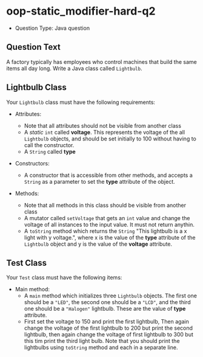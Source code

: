# oop-static_modifier-hard-q2

- Question Type: Java question

## Question Text

A factory typically has employees who control machines that build the same items all day long. Write a Java class called
`Lightbulb`.

## Lightbulb Class

Your `Lightbulb` class must have the following requirements:

- Attributes:
    - Note that all attributes should not be visible from another class
    - A _static_ `int` called **voltage**. This represents the voltage of the all `Lightbulb` objects,
      and should be set initially to 100 without having to call the constructor.
    - A `String` called **type**

- Constructors:
    - A constructor that is accessible from other methods, and accepts a `String` as a parameter to set the **type**
      attribute of the object.

- Methods:
    - Note that all methods in this class should be visible from another class
    - A mutator called `setVoltage` that gets an `int` value and change the voltage of all instances to the input value.
      It must not return anythin.
    - A `toString` method which returns the `String` "This lightbulb is a x light with y voltage.", where x is the value
      of the **type** attribute of the `Lightbulb` object and y is the value of the **voltage** attribute.

## Test Class

Your `Test` class must have the following items:

- Main method:
    - A `main` method which initializes three `Lightbulb` objects. The first one should be a `"LED"`, the second one
      should be a `"LCD"`, and the third one should be a `"Halogen"` lightbulb. These are the value of **type**
      attribute.
    - First set the voltage to 150 and print the first lightbulb, Then again change the voltage of the first lightbulb
      to 200 but print the second lightbulb, then again change the voltage of first lightbulb to 300 but this tim print
      the third light bulb. Note that you should print the lightbulbs using `toString` method and each in a separate
      line.